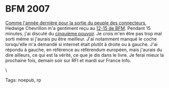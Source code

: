 # BFM 2007

[Comme l'année dernière pour la sortie du peuple des connecteurs](/2006/02/16/interview-bfm-2/), Hedwige Chevrillon m'a gentiment reçu au [12-15 de BFM](http://www.radiobfm.com/index.php?id=103&tx_radio_pi10%5Bemission%5D=8). Pendant 15 minutes, j'ai discuté du [cinquième pouvoir](/le-cinquieme-pouvoir/). Je crois m'en être pas trop mal sorti même si j'aurais pu être meilleur. J'ai notamment manqué le coche lorsqu'elle m'a demandé si internet était plutôt à droite ou à gauche. J'ai répondu à gauche, en référence au référendum européen, mais j'aurais du dire ailleurs, ce qui est la vérité, ce que je dis dans le livre. Je ferai mieux la prochaine fois, demain soir sur RFI et mardi sur France Info.

\

Tags: noepub, rp
